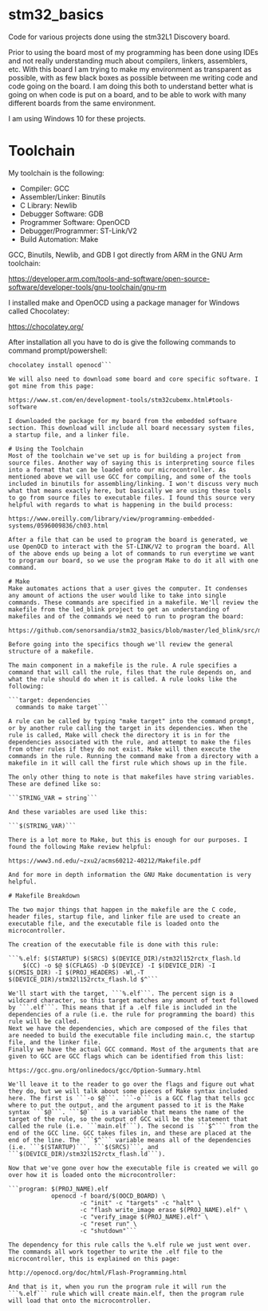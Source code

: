 # stm32_basics
Code for various projects done using the stm32L1 Discovery board. 

Prior to using the board most of my programming has been done using IDEs and not really understanding much about compilers, linkers, assemblers, etc. With this board I am trying to make my environment as transparent as possible, with as few black boxes as possible between me writing code and code going on the board. I am doing this both to understand better what is going on when code is put on a board, and to be able to work with many different boards from the same environment. 

I am using Windows 10 for these projects.

# Toolchain
My toolchain is the following:
* Compiler: GCC
* Assembler/Linker: Binutils
* C Library: Newlib
* Debugger Software: GDB
* Programmer Software: OpenOCD
* Debugger/Programmer: ST-Link/V2
* Build Automation: Make

GCC, Binutils, Newlib, and GDB I got directly from ARM in the GNU Arm toolchain:

https://developer.arm.com/tools-and-software/open-source-software/developer-tools/gnu-toolchain/gnu-rm

I installed make and OpenOCD using a package manager for Windows called Chocolatey:

https://chocolatey.org/

After installation all you have to do is give the following commands to command prompt/powershell:

```chocolatey install make
chocolatey install openocd```

We will also need to download some board and core specific software. I got mine from this page:

https://www.st.com/en/development-tools/stm32cubemx.html#tools-software

I downloaded the package for my board from the embedded software section. This download will include all board necessary system files, a startup file, and a linker file.

# Using the Toolchain
Most of the toolchain we've set up is for building a project from source files. Another way of saying this is interpreting source files into a format that can be loaded onto our microcontroller. As mentioned above we will use GCC for compiling, and some of the tools included in binutils for assembling/linking. I won't discuss very much what that means exactly here, but basically we are using these tools to go from source files to executable files. I found this source very helpful with regards to what is happening in the build process:

https://www.oreilly.com/library/view/programming-embedded-systems/0596009836/ch03.html

After a file that can be used to program the board is generated, we use OpenOCD to interact with the ST-LINK/V2 to program the board. All of the above ends up being a lot of commands to run everytime we want to program our board, so we use the program Make to do it all with one command.

# Make
Make automates actions that a user gives the computer. It condenses any amount of actions the user would like to take into single commands. These commands are specified in a makefile. We'll review the makefile from the led_blink project to get an understanding of makefiles and of the commands we need to run to program the board:

https://github.com/senorsandia/stm32_basics/blob/master/led_blink/src/makefile

Before going into the specifics though we'll review the general structure of a makefile.

The main component in a makefile is the rule. A rule specifies a command that will call the rule, files that the rule depends on, and what the rule should do when it is called. A rule looks like the following:

```target: dependencies
  commands to make target```

A rule can be called by typing "make target" into the command prompt, or by another rule calling the target in its dependencies. When the rule is called, Make will check the directory it is in for the dependencies associated with the rule, and attempt to make the files from other rules if they do not exist. Make will then execute the commands in the rule. Running the command make from a directory with a makefile in it will call the first rule which shows up in the file.

The only other thing to note is that makefiles have string variables. These are defined like so:

```STRING_VAR = string```

And these variables are used like this:

```$(STRING_VAR)```

There is a lot more to Make, but this is enough for our purposes. I found the following Make review helpful:

https://www3.nd.edu/~zxu2/acms60212-40212/Makefile.pdf

And for more in depth information the GNU Make documentation is very helpful.

# Makefile Breakdown

The two major things that happen in the makefile are the C code, header files, startup file, and linker file are used to create an executable file, and the executable file is loaded onto the microcontroller. 

The creation of the executable file is done with this rule:

```%.elf: $(STARTUP) $(SRCS) $(DEVICE_DIR)/stm32l152rctx_flash.ld
	$(CC) -o $@ $(CFLAGS) -D $(DEVICE) -I $(DEVICE_DIR) -I $(CMSIS_DIR) -I $(PROJ_HEADERS) -Wl,-T $(DEVICE_DIR)/stm32l152rctx_flash.ld $^```

We'll start with the target, ```%.elf```. The percent sign is a wildcard character, so this target matches any amount of text followed by ```.elf```. This means that if a .elf file is included in the dependencies of a rule (i.e. the rule for programming the board) this rule will be called.
Next we have the dependencies, which are composed of the files that are needed to build the executable file including main.c, the startup file, and the linker file.
Finally we have the actual GCC command. Most of the arguments that are given to GCC are GCC flags which can be identified from this list:

https://gcc.gnu.org/onlinedocs/gcc/Option-Summary.html

We'll leave it to the reader to go over the flags and figure out what they do, but we will talk about some pieces of Make syntax included here. The first is ```-o $@```. ```-o``` is a GCC flag that tells gcc where to put the output, and the argument passed to it is the Make syntax ```$@```. ```$@``` is a variable that means the name of the target of the rule, so the output of GCC will be the statement that called the rule (i.e. ```main.elf```). The second is ```$^``` from the end of the GCC line. GCC takes files in, and these are placed at the end of the line. The ```$^``` variable means all of the dependencies (i.e. ```$(STARTUP)```, ```$(SRCS)```, and ```$(DEVICE_DIR)/stm32l152rctx_flash.ld```).

Now that we've gone over how the executable file is created we will go over how it is loaded onto the microcontroller:

```program: $(PROJ_NAME).elf
			openocd -f board/$(OOCD_BOARD) \
					-c "init" -c "targets" -c "halt" \
					-c "flash write_image erase $(PROJ_NAME).elf" \
					-c "verify_image $(PROJ_NAME).elf" \
					-c "reset run" \
					-c "shutdown"```

The dependency for this rule calls the %.elf rule we just went over. The commands all work together to write the .elf file to the microcontroller, this is explained on this page:

http://openocd.org/doc/html/Flash-Programming.html

And that is it, when you run the program rule it will run the ```%.elf``` rule which will create main.elf, then the program rule will load that onto the microcontroller.
